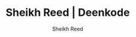 ---
title: "Sheikh Reed | Deenkode"
author: "Sheikh Reed"
url: "/author/sheikhreed/"
layout: "author/single"
---